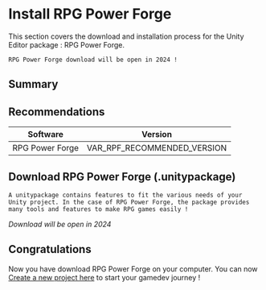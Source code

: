 # Install RPG Power Forge

This section covers the download and installation process for the Unity Editor package : RPG Power Forge.

```admonish warning title="Working on it..."
RPG Power Forge download will be open in 2024 !
```

## Summary

## Recommendations
Software | Version |
--- | --- 
RPG Power Forge | VAR_RPF_RECOMMENDED_VERSION

## Download RPG Power Forge (.unitypackage)

```admonish summary title=".unitypackage file"
A unitypackage contains features to fit the various needs of your Unity project. In the case of RPG Power Forge, the package provides many tools and features to make RPG games easily !
```

*Download will be open in 2024*

## Congratulations

Now you have download RPG Power Forge on your computer. You can now [Create a new project here](./create_new_project.md) to start your gamedev journey !